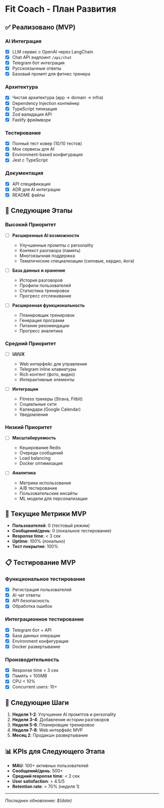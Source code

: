 # Fit Coach - План Развития

## ✅ Реализовано (MVP)

### AI Интеграция
- [x] LLM сервис с OpenAI через LangChain
- [x] Chat API эндпоинт `/api/chat`
- [x] Telegram бот интеграция
- [x] Русскоязычные ответы
- [x] Базовый промпт для фитнес тренера

### Архитектура
- [x] Чистая архитектура (app → domain → infra)
- [x] Dependency Injection контейнер
- [x] TypeScript типизация
- [x] Zod валидация API
- [x] Fastify фреймворк

### Тестирование
- [x] Полный тест ковер (10/10 тестов)
- [x] Мок сервисы для AI
- [x] Environment-based конфигурация
- [x] Jest с TypeScript

### Документация
- [x] API спецификация
- [x] ADR для AI интеграции
- [x] README файлы

## 🔄 Следующие Этапы

### Высокий Приоритет
- [ ] **Расширенные AI возможности**
  - Улучшенные промпты с personality
  - Контекст разговора (память)
  - Многоязычная поддержка
  - Тематические специализации (силовые, кардио, йога)

- [ ] **База данных и хранение**
  - История разговоров
  - Профили пользователей
  - Статистика тренировок
  - Прогресс отслеживание

- [ ] **Расширенная функциональность**
  - Планировщик тренировок
  - Генерация программ
  - Питание рекомендации
  - Прогресс аналитика

### Средний Приоритет
- [ ] **UI/UX**
  - Web интерфейс для управления
  - Telegram inline клавиатуры
  - Rich контент (фото, видео)
  - Интерактивные элементы

- [ ] **Интеграции**
  - Fitness трекеры (Strava, Fitbit)
  - Социальные сети
  - Календари (Google Calendar)
  - Уведомления

### Низкий Приоритет
- [ ] **Масштабируемость**
  - Кеширование Redis
  - Очереди сообщений
  - Load balancing
  - Docker оптимизация

- [ ] **Аналитика**
  - Метрики использования
  - A/B тестирование
  - Пользовательские инсайты
  - ML модели для персонализации

## 🎯 Текущие Метрики MVP

- **Пользователей**: 0 (тестовый режим)
- **Сообщений/день**: 0 (локальное тестирование)
- **Response time**: < 3 сек
- **Uptime**: 100% (локально)
- **Тест покрытие**: 100%

## 📋 Тестирование MVP

### Функциональное тестирование
- [x] Регистрация пользователей
- [x] AI чат ответы
- [x] API безопасность
- [x] Обработка ошибок

### Интеграционное тестирование
- [x] Telegram бот + API
- [x] База данных операции
- [x] Environment конфигурация
- [x] Docker развертывание

### Производительность
- [x] Response time < 3 сек
- [x] Память < 100MB
- [x] CPU < 10%
- [x] Concurrent users: 10+

## 🚀 Следующие Шаги

1. **Неделя 1-2**: Улучшение AI промптов и personality
2. **Неделя 3-4**: Добавление истории разговоров
3. **Неделя 5-6**: Планировщик тренировок
4. **Неделя 7-8**: Web интерфейс MVP
5. **Месяц 2**: Продакшн развертывание

## 📊 KPIs для Следующего Этапа

- **MAU**: 100+ активных пользователей
- **Сообщений/день**: 500+
- **Средний response time**: < 2 сек
- **User satisfaction**: > 4.5/5
- **Retention rate**: > 70% (неделя 1)

---
*Последнее обновление: $(date)*
